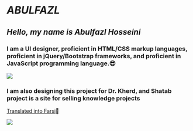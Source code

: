 #  _**ABULFAZL**_ 

##  _**Hello, my name is Abulfazl Hosseini**_

### **I am a UI designer, proficient in HTML/CSS markup languages, proficient in jQuery/Bootstrap frameworks, and proficient in JavaScript programming language.😎**

![](https://33333.cdn.cke-cs.com/kSW7V9NHUXugvhoQeFaf/images/9ca32d44cc703bb0f45e52c45b5777f08b71e4abf102a945.jpg)

### I am also designing this project for Dr. Kherd, and Shatab project is a site for selling knowledge projects

[Translated into Farsi](https://abolfazlhosinii.github.io/shtab/)💓

![](https://33333.cdn.cke-cs.com/kSW7V9NHUXugvhoQeFaf/images/99e321678d182aba39fa8dff8b6691a80f3ee4735376ac93.jpg)